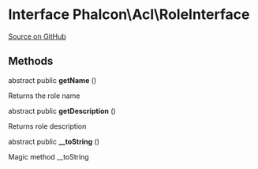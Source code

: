 # Interface **Phalcon\\Acl\\RoleInterface**

<a href="https://github.com/phalcon/cphalcon/blob/master/phalcon/acl/roleinterface.zep" class="btn btn-default btn-sm">Source on GitHub</a>

## Methods

abstract public **getName** ()

Returns the role name

abstract public **getDescription** ()

Returns role description

abstract public **__toString** ()

Magic method __toString